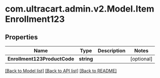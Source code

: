# com.ultracart.admin.v2.Model.ItemEnrollment123
## Properties

Name | Type | Description | Notes
------------ | ------------- | ------------- | -------------
**Enrollment123ProductCode** | **string** |  | [optional] 

[[Back to Model list]](../README.md#documentation-for-models) [[Back to API list]](../README.md#documentation-for-api-endpoints) [[Back to README]](../README.md)

